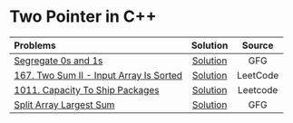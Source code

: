 # Two Pointer in C++
| Problems  | Solution     | Source |
| :-------- | :-------: | :--------: |
| [Segregate 0s and 1s](https://www.geeksforgeeks.org/problems/segregate-0s-and-1s5106/1?utm_source=geeksforgeeks&utm_medium=article_practice_tab&utm_campaign=article_practice_tab) | [Solution](https://github.com/ArhanBytes/Rohit-Negi-CPP-DSA-Course/blob/main/Lectures/Lecture_028/Lecture_Code/segregate_0s_1s.cpp)| GFG |
| [167. Two Sum II - Input Array Is Sorted](https://leetcode.com/problems/two-sum-ii-input-array-is-sorted/description/) | [Solution](https://github.com/ArhanBytes/Rohit-Negi-CPP-DSA-Course/blob/main/Lectures/Lecture_028/Lecture_Code/TwoSum.cpp)| LeetCode |
| [1011. Capacity To Ship Packages](https://leetcode.com/problems/capacity-to-ship-packages-within-d-days/description/) | [Solution](https://github.com/ArhanBytes/Rohit-Negi-CPP-DSA-Course/blob/main/Lectures/Lecture_025/Lecture_Code/1011.cpp)| Leetcode |
| [Split Array Largest Sum](https://www.geeksforgeeks.org/problems/split-array-largest-sum--141634/1?utm_source=geeksforgeeks&utm_medium=article_practice_tab&utm_campaign=article_practice_tab) | [Solution](https://github.com/ArhanBytes/Rohit-Negi-CPP-DSA-Course/blob/main/Lectures/Lecture_025/Homework/split_array_largest_sum.cpp)| GFG |